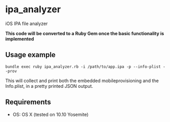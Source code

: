 # ipa_analyzer

iOS IPA file analyzer

**This code will be converted to a Ruby Gem
once the basic functionality is implemented**


## Usage example

    bundle exec ruby ipa_analyzer.rb -i /path/to/app.ipa -p --info-plist --prov

This will collect and print both the embedded mobileprovisioning
and the Info.plist, in a pretty printed JSON output.


## Requirements

* OS: OS X (tested on 10.10 Yosemite)
